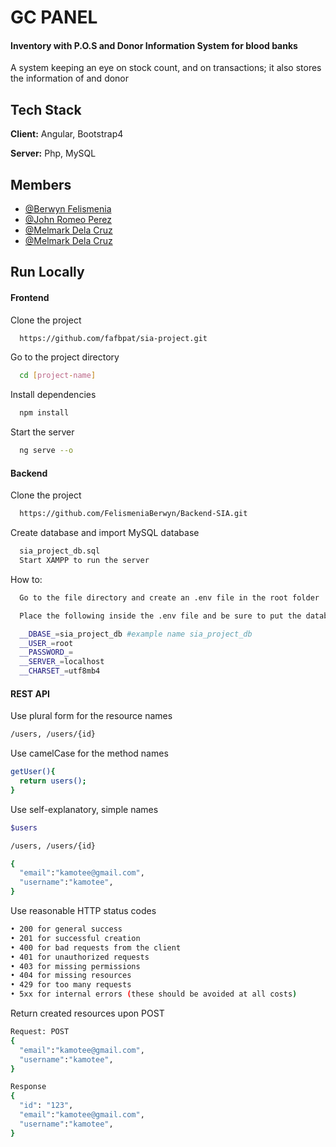 # GC PANEL

#### Inventory with P.O.S and Donor Information System for blood banks

A system keeping an eye on stock count, and on transactions; it also stores the information of and donor

## Tech Stack

**Client:** Angular, Bootstrap4

**Server:** Php, MySQL

## Members

- [@Berwyn Felismenia](https://github.com/luci-000)
- [@John Romeo Perez](https://github.com/luci-000)
- [@Melmark Dela Cruz](https://github.com/luci-000)
- [@Melmark Dela Cruz](https://github.com/luci-000)

## Run Locally

#### Frontend

Clone the project

```bash
  https://github.com/fafbpat/sia-project.git
```

Go to the project directory

```bash
  cd [project-name]
```

Install dependencies

```bash
  npm install
```

Start the server

```bash
  ng serve --o
```

#### Backend

Clone the project

```bash
  https://github.com/FelismeniaBerwyn/Backend-SIA.git
```

Create database and import MySQL database

```bash
  sia_project_db.sql
  Start XAMPP to run the server
```

How to:

```bash
  Go to the file directory and create an .env file in the root folder
```

```bash
  Place the following inside the .env file and be sure to put the database name in __DBASE_

  __DBASE_=sia_project_db #example name sia_project_db
  __USER_=root
  __PASSWORD_=
  __SERVER_=localhost
  __CHARSET_=utf8mb4
```

#### REST API

Use plural form for the resource names

```bash
/users, /users/{id}
```

Use camelCase for the method names

```bash
getUser(){
  return users();
}
```

Use self-explanatory, simple names

```bash
$users

/users, /users/{id}

{
  "email":"kamotee@gmail.com",
  "username":"kamotee",
}
```

Use reasonable HTTP status codes

```bash
• 200 for general success
• 201 for successful creation
• 400 for bad requests from the client
• 401 for unauthorized requests
• 403 for missing permissions
• 404 for missing resources
• 429 for too many requests
• 5xx for internal errors (these should be avoided at all costs)
```

Return created resources upon POST

```bash
Request: POST
{
  "email":"kamotee@gmail.com",
  "username":"kamotee",
}

Response
{
  "id": "123",
  "email":"kamotee@gmail.com",
  "username":"kamotee",
}
```
